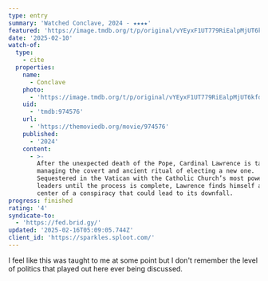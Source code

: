 ```yaml
---
type: entry
summary: 'Watched Conclave, 2024 - ★★★★'
featured: 'https://image.tmdb.org/t/p/original/vYEyxF1UT779RiEalpMjUT6kfdf.jpg'
date: '2025-02-10'
watch-of:
  type:
    - cite
  properties:
    name:
      - Conclave
    photo:
      - 'https://image.tmdb.org/t/p/original/vYEyxF1UT779RiEalpMjUT6kfdf.jpg'
    uid:
      - 'tmdb:974576'
    url:
      - 'https://themoviedb.org/movie/974576'
    published:
      - '2024'
    content:
      - >-
        After the unexpected death of the Pope, Cardinal Lawrence is tasked with
        managing the covert and ancient ritual of electing a new one.
        Sequestered in the Vatican with the Catholic Church’s most powerful
        leaders until the process is complete, Lawrence finds himself at the
        center of a conspiracy that could lead to its downfall.
progress: finished
rating: '4'
syndicate-to:
  - 'https://fed.brid.gy/'
updated: '2025-02-16T05:09:05.744Z'
client_id: 'https://sparkles.sploot.com/'
---
```

I feel like this was taught to me at some point but I don't remember the level of politics that played out here ever being discussed.
